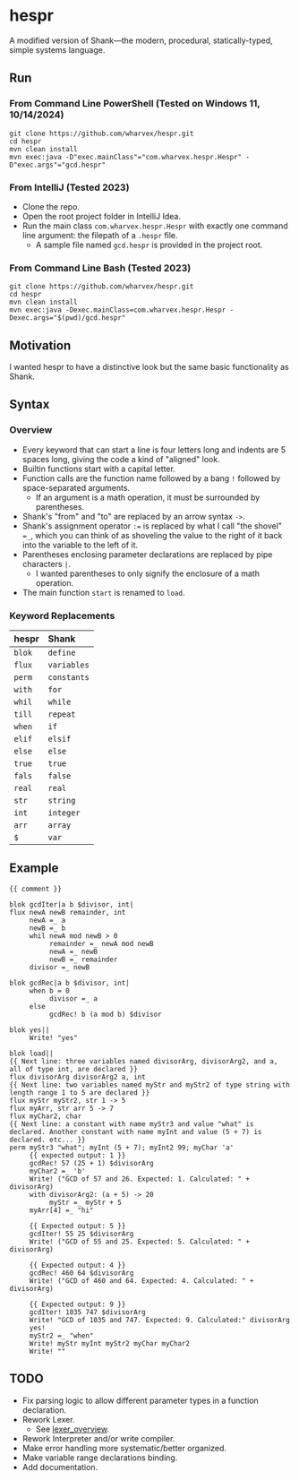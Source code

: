 # hespr

A modified version of Shank—the modern, procedural, statically-typed, simple systems language.

## Run

### From Command Line PowerShell (Tested on Windows 11, 10/14/2024)

```
git clone https://github.com/wharvex/hespr.git
cd hespr
mvn clean install
mvn exec:java -D"exec.mainClass"="com.wharvex.hespr.Hespr" -D"exec.args"="gcd.hespr"
```

### From IntelliJ (Tested 2023)

* Clone the repo.
* Open the root project folder in IntelliJ Idea.
* Run the main class `com.wharvex.hespr.Hespr` with exactly one command line argument: the filepath of a `.hespr` file.
  * A sample file named `gcd.hespr` is provided in the project root.

### From Command Line Bash (Tested 2023)

```
git clone https://github.com/wharvex/hespr.git
cd hespr
mvn clean install
mvn exec:java -Dexec.mainClass=com.wharvex.hespr.Hespr -Dexec.args="$(pwd)/gcd.hespr"
```

## Motivation

I wanted hespr to have a distinctive look but the same basic functionality as Shank.

## Syntax

### Overview

* Every keyword that can start a line is four letters long and indents are 5 spaces long, giving the
  code a kind of "aligned" look.
* Builtin functions start with a capital letter.
* Function calls are the function name followed by a bang `!` followed by space-separated
  arguments.
    * If an argument is a math operation, it must be surrounded by parentheses.
* Shank's "from" and "to" are replaced by an arrow syntax `->`.
* Shank's assignment operator `:=` is replaced by what I call "the shovel" `=_`, which you can
  think of as shoveling the value to the right of it back into the variable to the left of it.
* Parentheses enclosing parameter declarations are replaced by pipe characters `|`.
    * I wanted parentheses to only signify the enclosure of a math operation.
* The main function `start` is renamed to `load`.

### Keyword Replacements

| hespr  | Shank       |
|:-------|:------------|
| `blok` | `define`    |
| `flux` | `variables` |
| `perm` | `constants` |
| `with` | `for`       |
| `whil` | `while`     |
| `till` | `repeat`    |
| `when` | `if`        |
| `elif` | `elsif`     |
| `else` | `else`      |
| `true` | `true`      |
| `fals` | `false`     |
| `real` | `real`      |
| `str`  | `string`    |
| `int`  | `integer`   |
| `arr`  | `array`     |
| `$`    | `var`       |

## Example

```
{{ comment }}

blok gcdIter|a b $divisor, int|
flux newA newB remainder, int
     newA =_ a
     newB =_ b
     whil newA mod newB > 0
          remainder =_ newA mod newB
          newA =_ newB
          newB =_ remainder
     divisor =_ newB

blok gcdRec|a b $divisor, int|
     when b = 0
          divisor =_ a
     else
          gcdRec! b (a mod b) $divisor

blok yes||
     Write! "yes"

blok load||
{{ Next line: three variables named divisorArg, divisorArg2, and a, all of type int, are declared }}
flux divisorArg divisorArg2 a, int
{{ Next line: two variables named myStr and myStr2 of type string with length range 1 to 5 are declared }}
flux myStr myStr2, str 1 -> 5
flux myArr, str arr 5 -> 7
flux myChar2, char
{{ Next line: a constant with name myStr3 and value "what" is declared. Another constant with name myInt and value (5 + 7) is declared. etc... }}
perm myStr3 "what"; myInt (5 + 7); myInt2 99; myChar 'a'
     {{ expected output: 1 }}
     gcdRec! 57 (25 + 1) $divisorArg
     myChar2 =_ 'b'
     Write! ("GCD of 57 and 26. Expected: 1. Calculated: " + divisorArg)
     with divisorArg2: (a + 5) -> 20
          myStr =_ myStr + 5
     myArr[4] =_ "hi"

     {{ Expected output: 5 }}
     gcdIter! 55 25 $divisorArg
     Write! ("GCD of 55 and 25. Expected: 5. Calculated: " + divisorArg)

     {{ Expected output: 4 }}
     gcdRec! 460 64 $divisorArg
     Write! ("GCD of 460 and 64. Expected: 4. Calculated: " + divisorArg)

     {{ Expected output: 9 }}
     gcdIter! 1035 747 $divisorArg
     Write! "GCD of 1035 and 747. Expected: 9. Calculated:" divisorArg
     yes!
     myStr2 =_ "when"
     Write! myStr myInt myStr2 myChar myChar2
     Write! ""
```

## TODO

* Fix parsing logic to allow different parameter types in a function declaration.
* Rework Lexer.
    * See [lexer_overview](https://github.com/wharvex/hespr/blob/main/lexer_overview.pdf).
* Rework Interpreter and/or write compiler.
* Make error handling more systematic/better organized.
* Make variable range declarations binding.
* Add documentation.

